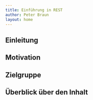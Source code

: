 ```yaml
---
title: Einführung in REST
author: Peter Braun
layout: home
---
```


## Einleitung

## Motivation

## Zielgruppe

## Überblick über den Inhalt 

